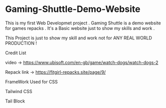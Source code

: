 # Gaming-Shuttle-Demo-Website
This is my first Web Developmet project . Gaming Shuttle is a demo website for games repacks .  It's  a Basic website just to show my skills and work .  


This Project is just to show my skill and work not for ANY REAL WORLD PRODUCTION !

Credit List 

video -> https://www.ubisoft.com/en-gb/game/watch-dogs/watch-dogs-2

Repack link -> https://fitgirl-repacks.site/page/9/ 

FrameWork Used for CSS 

Tailwind CSS

Tail Block 


